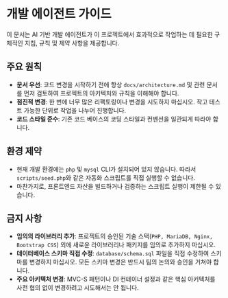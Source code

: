 # 개발 에이전트 가이드

이 문서는 AI 기반 개발 에이전트가 이 프로젝트에서 효과적으로 작업하는 데 필요한 구체적인 지침, 규칙 및 제약 사항을 제공합니다.

## 주요 원칙

-   **문서 우선**: 코드 변경을 시작하기 전에 항상 `docs/architecture.md` 및 관련 문서를 먼저 검토하여 프로젝트의 아키텍처와 규칙을 이해해야 합니다.
-   **점진적 변경**: 한 번에 너무 많은 리팩토링이나 변경을 시도하지 마십시오. 작고 테스트 가능한 단위로 작업을 나누어 진행합니다.
-   **코드 스타일 준수**: 기존 코드 베이스의 코딩 스타일과 컨벤션을 일관되게 따라야 합니다.

## 환경 제약

-   현재 개발 환경에는 `php` 및 `mysql` CLI가 설치되어 있지 않습니다. 따라서 `scripts/seed.php`와 같은 자동화 스크립트를 직접 실행할 수 없습니다.
-   마찬가지로, 프론트엔드 자산을 빌드하거나 검증하는 스크립트 실행이 제한될 수 있습니다.

## 금지 사항

-   **임의의 라이브러리 추가**: 프로젝트의 승인된 기술 스택(`PHP, MariaDB, Nginx, Bootstrap CSS`) 외에 새로운 라이브러리나 패키지를 임의로 추가하지 마십시오.
-   **데이터베이스 스키마 직접 수정**: `database/schema.sql` 파일을 직접 수정하여 스키마를 변경하지 마십시오. 모든 스키마 변경은 반드시 팀의 논의와 승인을 거쳐야 합니다.
-   **주요 아키텍처 변경**: MVC-S 패턴이나 DI 컨테이너 설정과 같은 핵심 아키텍처를 사전 협의 없이 변경하려고 시도해서는 안 됩니다.
